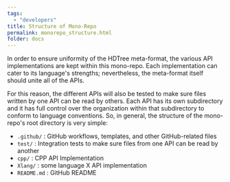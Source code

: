 ```yaml
---
tags:
  - "developers"
title: Structure of Mono-Repo
permalink: monorepo_structure.html
folder: docs
---
```


In order to ensure uniformity of the HDTree meta-format,
the various API implementations are kept within this mono-repo.
Each implementation can cater to its language's strengths;
nevertheless, the meta-format itself should unite all of the APIs.

For this reason, the different APIs will also be tested to make sure
files written by one API can be read by others. Each API has its own
subdirectory and it has full control over the organization within that
subdirectory to conform to language conventions. So, in general, the
structure of the mono-repo's root directory is very simple:

- `.github/` : GitHub workflows, templates, and other GitHub-related files
- `test/` : Integration tests to make sure files from one API can be read by another
- `cpp/` : CPP API Implementation
- `Xlang/` : some language X API implementation
- `README.md` : GitHub README

